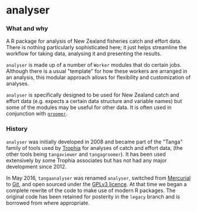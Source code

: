 # analyser

### What and why

A R package for analysis of New Zealand fisheries catch and effort data. There is nothing particularly sophisticated here; it just helps streamline the workflow for taking data, analysing it and presenting the results. 

`analyser` is made up of a number of `Worker` modules that do certain jobs. Although there is a usual "template" for how these workers are arranged in an analysis, this modular approach allows for flexibility and customization of analyses. 

`analyser` is specifically designed to be used for New Zealand catch and effort data (e.g. expects a certain data structure and variable names) but some of the modules may be useful for other data. It is often used in conjunction with [`groomer`](https://github.com/trophia/groomer).

### History

`analyser` was initially developed in 2008 and became part of the "Tanga" family of tools used by [Trophia](http://www.trophia.com) for analyses of catch and effort data, (the other tools being `tangaviewer` and `tangagroomer`). It has been used extensively by some Trophia associates but has not had any major development since 2012.

In May 2016, `tangaanalyser` was renamed `analyser`, switched from [Mercurial](http://mercurial.selenic.com/) to [Git](http://git-scm.com), and open sourced under the [GPLv3 licence](LICENCE.txt). At that time we began a complete rewrite of the code to make use of modern R packages. The original code has been retained for posterity in the `legacy` branch and is borrowed from where appropriate.
